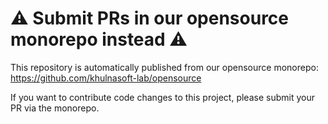 # ⚠️ Submit PRs in our opensource monorepo instead ⚠️

This repository is automatically published from our opensource monorepo:
https://github.com/khulnasoft-lab/opensource

If you want to contribute code changes to this project, please submit your
PR via the monorepo.
